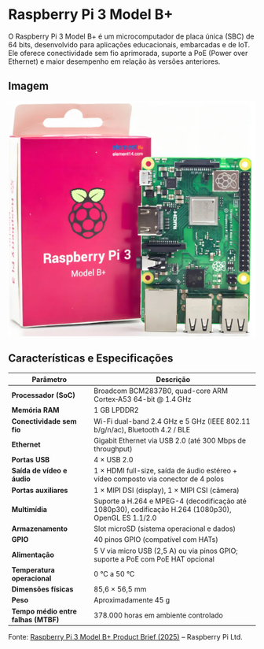 # Raspberry Pi 3 Model B+

O Raspberry Pi 3 Model B+ é um microcomputador de placa única (SBC) de 64 bits, desenvolvido para aplicações educacionais, embarcadas e de IoT. Ele oferece conectividade sem fio aprimorada, suporte a PoE (Power over Ethernet) e maior desempenho em relação às versões anteriores.

## Imagem

![Raspberry Pi 3 Model B+](raspberry-pi3.png)

## Características e Especificações

| Parâmetro                        | Descrição                                                                                       |
|----------------------------------|-------------------------------------------------------------------------------------------------|
| **Processador (SoC)**            | Broadcom BCM2837B0, quad-core ARM Cortex‑A53 64-bit @ 1.4 GHz                                   |
| **Memória RAM**                  | 1 GB LPDDR2                                                                                     |
| **Conectividade sem fio**        | Wi-Fi dual-band 2.4 GHz e 5 GHz (IEEE 802.11 b/g/n/ac), Bluetooth 4.2 / BLE                    |
| **Ethernet**                     | Gigabit Ethernet via USB 2.0 (até 300 Mbps de throughput)                                       |
| **Portas USB**                   | 4 × USB 2.0                                                                                     |
| **Saída de vídeo e áudio**       | 1 × HDMI full-size, saída de áudio estéreo + vídeo composto via conector de 4 polos            |
| **Portas auxiliares**            | 1 × MIPI DSI (display), 1 × MIPI CSI (câmera)                                                  |
| **Multimídia**                   | Suporte a H.264 e MPEG-4 (decodificação até 1080p30), codificação H.264 (1080p30), OpenGL ES 1.1/2.0 |
| **Armazenamento**                | Slot microSD (sistema operacional e dados)                                                     |
| **GPIO**                         | 40 pinos GPIO (compatível com HATs)                                                            |
| **Alimentação**                  | 5 V via micro USB (2,5 A) ou via pinos GPIO; suporte a PoE com PoE HAT opcional               |
| **Temperatura operacional**      | 0 °C a 50 °C                                                                                    |
| **Dimensões físicas**            | 85,6 × 56,5 mm                                                                                  |
| **Peso**                         | Aproximadamente 45 g                                                                            |
| **Tempo médio entre falhas (MTBF)** | 378.000 horas em ambiente controlado                                                           |

Fonte: [Raspberry Pi 3 Model B+ Product Brief (2025)](https://www.raspberrypi.com/products/raspberry-pi-3-model-b/) – Raspberry Pi Ltd.
